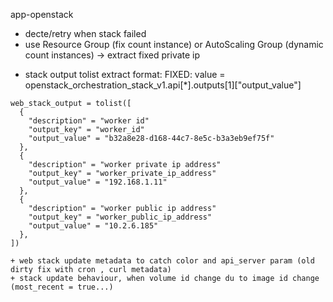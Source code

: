app-openstack
* decte/retry when stack failed
* use Resource Group (fix count instance) or AutoScaling Group (dynamic count instances) -> extract fixed private ip

+ stack output tolist extract format: 
  FIXED: value = openstack_orchestration_stack_v1.api[*].outputs[1]["output_value"]

```
web_stack_output = tolist([
  {
    "description" = "worker id"
    "output_key" = "worker_id"
    "output_value" = "b32a8e28-d168-44c7-8e5c-b3a3eb9ef75f"
  },
  {
    "description" = "worker private ip address"
    "output_key" = "worker_private_ip_address"
    "output_value" = "192.168.1.11"
  },
  {
    "description" = "worker public ip address"
    "output_key" = "worker_public_ip_address"
    "output_value" = "10.2.6.185"
  },
])

+ web stack update metadata to catch color and api_server param (old dirty fix with cron , curl metadata)
+ stack update behaviour, when volume id change du to image id change (most_recent = true...)
